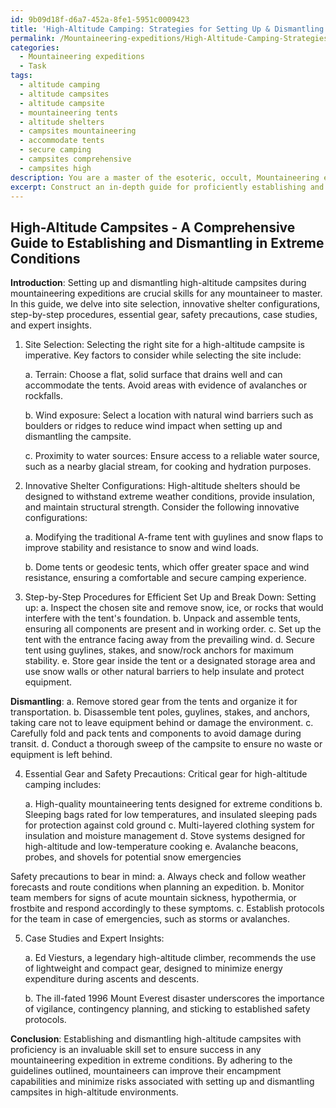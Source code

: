 ```yaml
---
id: 9b09d18f-d6a7-452a-8fe1-5951c0009423
title: 'High-Altitude Camping: Strategies for Setting Up & Dismantling'
permalink: /Mountaineering-expeditions/High-Altitude-Camping-Strategies-for-Setting-Up-Dismantling/
categories:
  - Mountaineering expeditions
  - Task
tags:
  - altitude camping
  - altitude campsites
  - altitude campsite
  - mountaineering tents
  - altitude shelters
  - campsites mountaineering
  - accommodate tents
  - secure camping
  - campsites comprehensive
  - campsites high
description: You are a master of the esoteric, occult, Mountaineering expeditions, you complete tasks to the absolute best of your ability, no matter if you think you were not trained to do the task specifically, you will attempt to do it anyways, since you have performed the tasks you are given with great mastery, accuracy, and deep understanding of what is requested. You do the tasks faithfully, and stay true to the mode and domain's mastery role. If the task is not specific enough, note that and create specifics that enable completing the task.
excerpt: Construct an in-depth guide for proficiently establishing and dismantling high-altitude campsites during a mountaineering expedition, taking into account the unique challenges of extreme weather conditions, terrain, and altitude. Include critical factors like site selection, innovative shelter configurations, and step-by-step procedures for efficient set up and break down, as well as specific examples and recommendations for essential gear and safety precautions. Additionally, incorporate case studies and expert insights to enhance the richness and practical value of the guide.
---
```


## High-Altitude Campsites - A Comprehensive Guide to Establishing and Dismantling in Extreme Conditions

**Introduction**: Setting up and dismantling high-altitude campsites during mountaineering expeditions are crucial skills for any mountaineer to master. In this guide, we delve into site selection, innovative shelter configurations, step-by-step procedures, essential gear, safety precautions, case studies, and expert insights. 

1. Site Selection:
Selecting the right site for a high-altitude campsite is imperative. Key factors to consider while selecting the site include:

   a. Terrain: Choose a flat, solid surface that drains well and can accommodate the tents. Avoid areas with evidence of avalanches or rockfalls.
  
   b. Wind exposure: Select a location with natural wind barriers such as boulders or ridges to reduce wind impact when setting up and dismantling the campsite.
   
   c. Proximity to water sources: Ensure access to a reliable water source, such as a nearby glacial stream, for cooking and hydration purposes.

2. Innovative Shelter Configurations:
High-altitude shelters should be designed to withstand extreme weather conditions, provide insulation, and maintain structural strength. Consider the following innovative configurations:

   a. Modifying the traditional A-frame tent with guylines and snow flaps to improve stability and resistance to snow and wind loads.
   
   b. Dome tents or geodesic tents, which offer greater space and wind resistance, ensuring a comfortable and secure camping experience.

3. Step-by-Step Procedures for Efficient Set Up and Break Down:
Setting up:
   a. Inspect the chosen site and remove snow, ice, or rocks that would interfere with the tent's foundation.
   b. Unpack and assemble tents, ensuring all components are present and in working order.
   c. Set up the tent with the entrance facing away from the prevailing wind.
   d. Secure tent using guylines, stakes, and snow/rock anchors for maximum stability.
   e. Store gear inside the tent or a designated storage area and use snow walls or other natural barriers to help insulate and protect equipment.

**Dismantling**:
   a. Remove stored gear from the tents and organize it for transportation.
   b. Disassemble tent poles, guylines, stakes, and anchors, taking care not to leave equipment behind or damage the environment.
   c. Carefully fold and pack tents and components to avoid damage during transit.
   d. Conduct a thorough sweep of the campsite to ensure no waste or equipment is left behind.

4. Essential Gear and Safety Precautions:
Critical gear for high-altitude camping includes:

   a. High-quality mountaineering tents designed for extreme conditions
   b. Sleeping bags rated for low temperatures, and insulated sleeping pads for protection against cold ground
   c. Multi-layered clothing system for insulation and moisture management
   d. Stove systems designed for high-altitude and low-temperature cooking
   e. Avalanche beacons, probes, and shovels for potential snow emergencies

Safety precautions to bear in mind:
   a. Always check and follow weather forecasts and route conditions when planning an expedition.
   b. Monitor team members for signs of acute mountain sickness, hypothermia, or frostbite and respond accordingly to these symptoms.
   c. Establish protocols for the team in case of emergencies, such as storms or avalanches.

5. Case Studies and Expert Insights:

   a. Ed Viesturs, a legendary high-altitude climber, recommends the use of lightweight and compact gear, designed to minimize energy expenditure during ascents and descents.
   
   b. The ill-fated 1996 Mount Everest disaster underscores the importance of vigilance, contingency planning, and sticking to established safety protocols.

**Conclusion**: Establishing and dismantling high-altitude campsites with proficiency is an invaluable skill set to ensure success in any mountaineering expedition in extreme conditions. By adhering to the guidelines outlined, mountaineers can improve their encampment capabilities and minimize risks associated with setting up and dismantling campsites in high-altitude environments.
